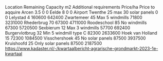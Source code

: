 Location	Remaining Capacity m2 	Additional requirements	Price/ha	Price to aqquire
Arcen	3.5		0	0
Eelde	8		0	0
Airport Twenthe	25	max 30 solar panels	0	0
Lelystad	4		160600	642400
Zwartemeer	45	Max 5 windmills	71800	3231000
Rhederbrug	70		67300	4711000
Roodeschool	85	No windmills	67300	5720500
Sexbierum	12	Max 3 windmills	57700	692400
Burgervlotbrug	32	Min 5 windmill type C	82300	2633600
Hoek van Holland	15		72300	1084500
Visschershoek	45	No solar panels	87500	3937500
Kruishoofd	25	Only solar panels	87500	2187500
https://www.kadaster.nl/-/kwartaalbericht-agrarische-grondmarkt-2023-1e-kwartaal				
